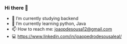 ### Hi there 👋



- 🔭 I’m currently studying backend
- 🌱 I’m currently learning python, Java
- 📫 How to reach me: joaopdesousa12@gmail.com
- 💻 https://www.linkedin.com/in/joaopedrodesousaleal/

